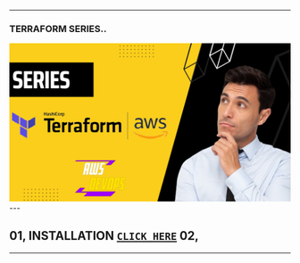 ----
### TERRAFORM SERIES..
<img src="Terrraform/screenshots/terraform.png">
---

01, INSTALLATION [`CLICK HERE`]()
02, 
---

----
